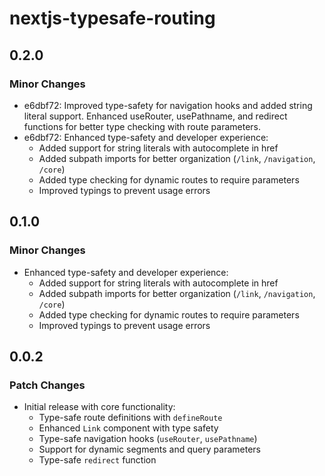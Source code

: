 # nextjs-typesafe-routing

## 0.2.0

### Minor Changes

- e6dbf72: Improved type-safety for navigation hooks and added string literal support. Enhanced useRouter, usePathname, and redirect functions for better type checking with route parameters.
- e6dbf72: Enhanced type-safety and developer experience:
  - Added support for string literals with autocomplete in href
  - Added subpath imports for better organization (`/link`, `/navigation`, `/core`)
  - Added type checking for dynamic routes to require parameters
  - Improved typings to prevent usage errors

## 0.1.0

### Minor Changes

- Enhanced type-safety and developer experience:
  - Added support for string literals with autocomplete in href
  - Added subpath imports for better organization (`/link`, `/navigation`, `/core`)
  - Added type checking for dynamic routes to require parameters
  - Improved typings to prevent usage errors

## 0.0.2

### Patch Changes

- Initial release with core functionality:
  - Type-safe route definitions with `defineRoute`
  - Enhanced `Link` component with type safety
  - Type-safe navigation hooks (`useRouter`, `usePathname`)
  - Support for dynamic segments and query parameters
  - Type-safe `redirect` function
